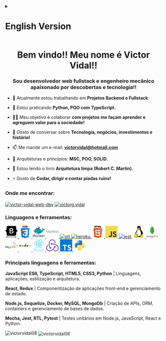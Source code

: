 <details>
<summary><h1>English Version</h1></summary>

<h1 align="center">Welcome!! I'm Victor Vidal!!</h1>
<h3 align="center">A Fullstack web developer and mechanical engineer passionate about discoveries and technology!!</h3>

- 🔭 I’m currently working on **Backend and Fullstack Projects**

- 🌱 I’m currently learning **Python, OOP with TypeScript.**

- 👨‍💻 I’m looking to collaborate on **Projects that helps me learn and contribute for society!**

- 💬 Let's talk about **Technology, business, investiments and history!**

- 📫 How to reach me **victorvidal@hotmail.com**

- 🏰 Architectures and principles: **MSC, OOP, SOLID.**

- 📖 I’m currently reading **Clean Architecture (Robert C. Martin AS Uncle Bob).**

- ⚡ Fun fact **I drive a VW Bug (programmers should laugh)!!**

<h3 align="left">Connect with me:</h3>
<p align="left">
<a href="https://linkedin.com/in/victor-vidal-web-dev" target="blank"><img align="center" src="https://raw.githubusercontent.com/rahuldkjain/github-profile-readme-generator/master/src/images/icons/Social/linked-in-alt.svg" alt="victor-vidal-web-dev" height="30" width="40" /></a>
<a href="https://instagram.com/victorg.vidal" target="blank"><img align="center" src="https://raw.githubusercontent.com/rahuldkjain/github-profile-readme-generator/master/src/images/icons/Social/instagram.svg" alt="victorg.vidal" height="30" width="40" /></a>
</p>

<h3 align="left">Languages and Tools:</h3>
<p align="left"> <a href="https://getbootstrap.com" target="_blank" rel="noreferrer"> <img src="https://raw.githubusercontent.com/devicons/devicon/master/icons/bootstrap/bootstrap-plain-wordmark.svg" alt="bootstrap" width="40" height="40"/> </a> <a href="https://www.w3schools.com/css/" target="_blank" rel="noreferrer"> <img src="https://raw.githubusercontent.com/devicons/devicon/master/icons/css3/css3-original-wordmark.svg" alt="css3" width="40" height="40"/> </a> <a href="https://www.docker.com/" target="_blank" rel="noreferrer"> <img src="https://raw.githubusercontent.com/devicons/devicon/master/icons/docker/docker-original-wordmark.svg" alt="docker" width="40" height="40"/> </a> <a href="https://expressjs.com" target="_blank" rel="noreferrer"> <img src="https://raw.githubusercontent.com/devicons/devicon/master/icons/express/express-original-wordmark.svg" alt="express" width="40" height="40"/> </a> <a href="https://git-scm.com/" target="_blank" rel="noreferrer"> <img src="https://www.vectorlogo.zone/logos/git-scm/git-scm-icon.svg" alt="git" width="40" height="40"/> </a> <a href="https://heroku.com" target="_blank" rel="noreferrer"> <img src="https://www.vectorlogo.zone/logos/heroku/heroku-icon.svg" alt="heroku" width="40" height="40"/> </a> <a href="https://www.w3.org/html/" target="_blank" rel="noreferrer"> <img src="https://raw.githubusercontent.com/devicons/devicon/master/icons/html5/html5-original-wordmark.svg" alt="html5" width="40" height="40"/> </a> <a href="https://developer.mozilla.org/en-US/docs/Web/JavaScript" target="_blank" rel="noreferrer"> <img src="https://raw.githubusercontent.com/devicons/devicon/master/icons/javascript/javascript-original.svg" alt="javascript" width="40" height="40"/> </a> <a href="https://jestjs.io" target="_blank" rel="noreferrer"> <img src="https://www.vectorlogo.zone/logos/jestjsio/jestjsio-icon.svg" alt="jest" width="40" height="40"/> </a> <a href="https://www.linux.org/" target="_blank" rel="noreferrer"> <img src="https://raw.githubusercontent.com/devicons/devicon/master/icons/linux/linux-original.svg" alt="linux" width="40" height="40"/> </a> <a href="https://www.mongodb.com/" target="_blank" rel="noreferrer"> <img src="https://raw.githubusercontent.com/devicons/devicon/master/icons/mongodb/mongodb-original-wordmark.svg" alt="mongodb" width="40" height="40"/> </a> <a href="https://www.mysql.com/" target="_blank" rel="noreferrer"> <img src="https://raw.githubusercontent.com/devicons/devicon/master/icons/mysql/mysql-original-wordmark.svg" alt="mysql" width="40" height="40"/> </a> <a href="https://nodejs.org" target="_blank" rel="noreferrer"> <img src="https://raw.githubusercontent.com/devicons/devicon/master/icons/nodejs/nodejs-original-wordmark.svg" alt="nodejs" width="40" height="40"/> </a> <a href="https://reactjs.org/" target="_blank" rel="noreferrer"> <img src="https://raw.githubusercontent.com/devicons/devicon/master/icons/react/react-original-wordmark.svg" alt="react" width="40" height="40"/> </a> <a href="https://redux.js.org" target="_blank" rel="noreferrer"> <img src="https://raw.githubusercontent.com/devicons/devicon/master/icons/redux/redux-original.svg" alt="redux" width="40" height="40"/> </a> <a href="https://www.typescriptlang.org/" target="_blank" rel="noreferrer"> <img src="https://raw.githubusercontent.com/devicons/devicon/master/icons/typescript/typescript-original.svg" alt="typescript" width="40" height="40"/> <img src="https://raw.githubusercontent.com/devicons/devicon/master/icons/python/python-original.svg" alt="python" width="40" height="40"/> </a> <a href="https://reactjs.org/" target="_blank" rel="noreferrer"> </a> </p>

<h3 align="left">Main Languages and Tools:</h3>

<p><b>JavaScript ES6, TypeScript, HTML5, CSS3, Python</b> | Languages, APIs, database connection for web apps, architecture and styling.</p>
<p><b>React, Redux</b> | Front-end app componentization and state management.</p>
<p><b>Node.js, Sequelize, Docker, MySQL, MongoDb</b> | API development, ORM, containers and database management.</p>
<p><b>Mocha, Jest, RTL, Pytest</b> | Unit automated tests in Node.js, JavaScript, React and Python.</p>


<p><img align="left" src="https://github-readme-stats.vercel.app/api/top-langs?username=victorvidal08&show_icons=true&locale=en&layout=compact" alt="victorvidal08" /></p>

<p>&nbsp;<img align="center" src="https://github-readme-stats.vercel.app/api?username=victorvidal08&show_icons=true&locale=en" alt="victorvidal08" /></p>

</details>

<h1 align="center">Bem vindo!! Meu nome é Victor Vidal!!</h1>
<h3 align="center">Sou desenvolvedor web fullstack e engenheiro mecânico apaixonado por descobertas e tecnologia!!</h3>

- 🔭 Atualmente estou trabalhando em **Projetos Backend e Fullstack**

- 🌱 Estou praticando **Python, POO com TypeScript.**

- 👨‍💻 Meu objetivo é colaborar **com projetos me façam aprender e agreguem valor para a sociedade!**

- 💬 Gosto de conversar sobre **Tecnologia, negócios, investimentos e história!**

- 📫 Me mande um e-mail: **victorvidal@hotmail.com**

- 🏰 Arquiteturas e princípios: **MSC, POO, SOLID.**

- 📖 Estou lendo o livro **Arquitetura limpa (Robert C. Martin).**

- ⚡ Gosto de **Codar, dirigir e contar piadas ruins!**

<h3 align="left">Onde me encontrar:</h3>
<p align="left">
<a href="https://linkedin.com/in/victor-vidal-web-dev" target="blank"><img align="center" src="https://raw.githubusercontent.com/rahuldkjain/github-profile-readme-generator/master/src/images/icons/Social/linked-in-alt.svg" alt="victor-vidal-web-dev" height="30" width="40" /></a>
<a href="https://instagram.com/victorg.vidal" target="blank"><img align="center" src="https://raw.githubusercontent.com/rahuldkjain/github-profile-readme-generator/master/src/images/icons/Social/instagram.svg" alt="victorg.vidal" height="30" width="40" /></a>
</p>

<h3 align="left">Linguagens e ferramentas:</h3>
<p align="left"> <a href="https://getbootstrap.com" target="_blank" rel="noreferrer"> <img src="https://raw.githubusercontent.com/devicons/devicon/master/icons/bootstrap/bootstrap-plain-wordmark.svg" alt="bootstrap" width="40" height="40"/> </a> <a href="https://www.w3schools.com/css/" target="_blank" rel="noreferrer"> <img src="https://raw.githubusercontent.com/devicons/devicon/master/icons/css3/css3-original-wordmark.svg" alt="css3" width="40" height="40"/> </a> <a href="https://www.docker.com/" target="_blank" rel="noreferrer"> <img src="https://raw.githubusercontent.com/devicons/devicon/master/icons/docker/docker-original-wordmark.svg" alt="docker" width="40" height="40"/> </a> <a href="https://expressjs.com" target="_blank" rel="noreferrer"> <img src="https://raw.githubusercontent.com/devicons/devicon/master/icons/express/express-original-wordmark.svg" alt="express" width="40" height="40"/> </a> <a href="https://git-scm.com/" target="_blank" rel="noreferrer"> <img src="https://www.vectorlogo.zone/logos/git-scm/git-scm-icon.svg" alt="git" width="40" height="40"/> </a> <a href="https://heroku.com" target="_blank" rel="noreferrer"> <img src="https://www.vectorlogo.zone/logos/heroku/heroku-icon.svg" alt="heroku" width="40" height="40"/> </a> <a href="https://www.w3.org/html/" target="_blank" rel="noreferrer"> <img src="https://raw.githubusercontent.com/devicons/devicon/master/icons/html5/html5-original-wordmark.svg" alt="html5" width="40" height="40"/> </a> <a href="https://developer.mozilla.org/en-US/docs/Web/JavaScript" target="_blank" rel="noreferrer"> <img src="https://raw.githubusercontent.com/devicons/devicon/master/icons/javascript/javascript-original.svg" alt="javascript" width="40" height="40"/> </a> <a href="https://jestjs.io" target="_blank" rel="noreferrer"> <img src="https://www.vectorlogo.zone/logos/jestjsio/jestjsio-icon.svg" alt="jest" width="40" height="40"/> </a> <a href="https://www.linux.org/" target="_blank" rel="noreferrer"> <img src="https://raw.githubusercontent.com/devicons/devicon/master/icons/linux/linux-original.svg" alt="linux" width="40" height="40"/> </a> <a href="https://www.mongodb.com/" target="_blank" rel="noreferrer"> <img src="https://raw.githubusercontent.com/devicons/devicon/master/icons/mongodb/mongodb-original-wordmark.svg" alt="mongodb" width="40" height="40"/> </a> <a href="https://www.mysql.com/" target="_blank" rel="noreferrer"> <img src="https://raw.githubusercontent.com/devicons/devicon/master/icons/mysql/mysql-original-wordmark.svg" alt="mysql" width="40" height="40"/> </a> <a href="https://nodejs.org" target="_blank" rel="noreferrer"> <img src="https://raw.githubusercontent.com/devicons/devicon/master/icons/nodejs/nodejs-original-wordmark.svg" alt="nodejs" width="40" height="40"/> </a> <a href="https://reactjs.org/" target="_blank" rel="noreferrer"> <img src="https://raw.githubusercontent.com/devicons/devicon/master/icons/react/react-original-wordmark.svg" alt="react" width="40" height="40"/> </a> <a href="https://redux.js.org" target="_blank" rel="noreferrer"> <img src="https://raw.githubusercontent.com/devicons/devicon/master/icons/redux/redux-original.svg" alt="redux" width="40" height="40"/> </a> <a href="https://www.typescriptlang.org/" target="_blank" rel="noreferrer"> <img src="https://raw.githubusercontent.com/devicons/devicon/master/icons/typescript/typescript-original.svg" alt="typescript" width="40" height="40"/> <img src="https://raw.githubusercontent.com/devicons/devicon/master/icons/python/python-original.svg" alt="python" width="40" height="40"/> </a> <a href="https://reactjs.org/" target="_blank" rel="noreferrer"></a> </p>

<h3 align="left">Principais linguagens e ferramentas:</h3>

<p><b>JavaScript ES6, TypeScript, HTML5, CSS3, Python</b> | Linguagens, aplicações, estilização e arquitetura.</p>
<p><b>React, Redux</b> | Componentização de aplicações front-end e gerenciamento de estado.</p>
<p><b>Node.js, Sequelize, Docker, MySQL, MongoDb</b> | Criação de APIs, ORM, containers e gerenciamento de bases de dados.</p>
<p><b>Mocha, Jest, RTL, Pytest</b> | Testes unitários em Node.js, JavaScript, React e Python.</p>


<p><img align="left" src="https://github-readme-stats.vercel.app/api/top-langs?username=victorvidal08&show_icons=true&locale=en&layout=compact" alt="victorvidal08" /></p>

<p>&nbsp;<img align="center" src="https://github-readme-stats.vercel.app/api?username=victorvidal08&show_icons=true&locale=en" alt="victorvidal08" /></p>
